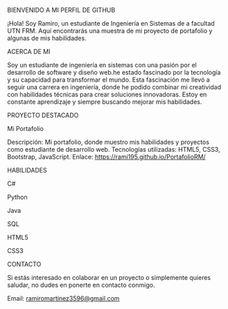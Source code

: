 BIENVENIDO A MI PERFIL DE GITHUB

¡Hola! Soy Ramiro, un estudiante de Ingeniería en Sistemas de a facultad UTN FRM. Aquí encontrarás una muestra de mi proyecto de portafolio y algunas de mis habilidades.

ACERCA DE MI

Soy un estudiante  de ingeniería en sistemas con una pasión por el desarrollo de software y diseño web.he estado fascinado por la tecnología y su capacidad para transformar
el mundo. Esta fascinación me llevó a seguir una carrera en ingeniería, donde he podido combinar mi creatividad con habilidades técnicas para crear soluciones innovadoras. 
Estoy en constante aprendizaje y siempre buscando mejorar mis habilidades.

PROYECTO DESTACADO

Mi Portafolio

Descripción: Mi portafolio, donde muestro mis habilidades y proyectos como estudiante de desarrollo web.
Tecnologías utilizadas: HTML5, CSS3, Bootstrap, JavaScript.
Enlace: https://rami195.github.io/PortafolioRM/

HABILIDADES

C#

Python

Java

SQL

HTML5

CSS3


CONTACTO

Si estás interesado en colaborar en un proyecto o simplemente quieres saludar, no dudes en ponerte en contacto conmigo.

Email: ramiromartinez3596@gmail.com

<!---
Rami195/Rami195 is a ✨ special ✨ repository because its `README.md` (this file) appears on your GitHub profile.
You can click the Preview link to take a look at your changes.
--->
